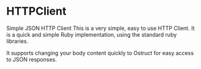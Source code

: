 # HTTPClient
Simple JSON HTTP Client
This is a very simple, easy to use HTTP Client.  It is a quick and simple Ruby implementation, using the standard ruby libraries.

It supports changing your body content quickly to Ostruct for easy access to JSON responses.
